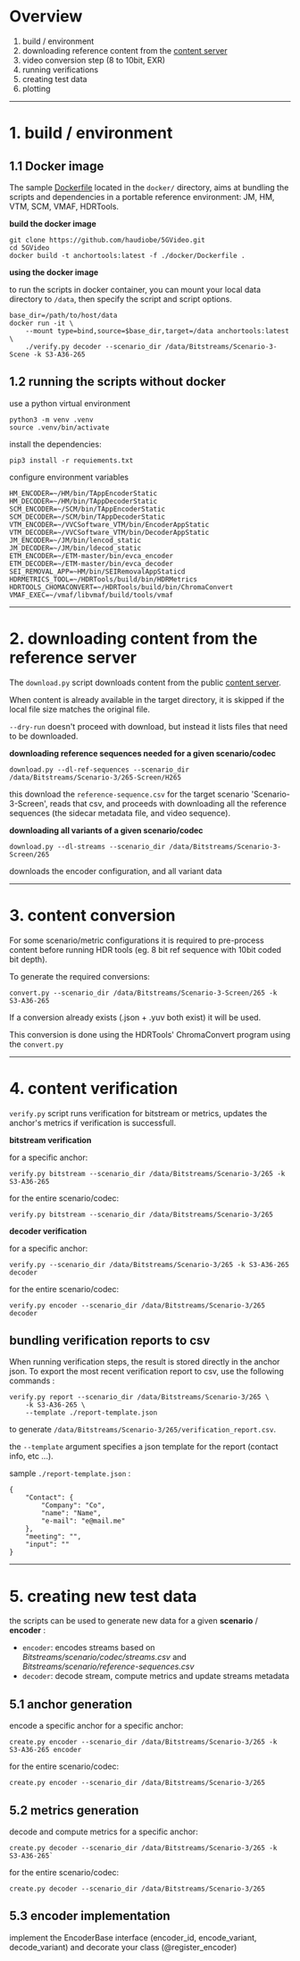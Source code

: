 
# Overview

1. build / environment
2. downloading reference content from the [content server](https://dash-large-files.akamaized.net/WAVE/3GPP/5GVideo/)
3. video conversion step (8 to 10bit, EXR)
4. running verifications
5. creating test data
6. plotting

_____

# 1. build / environment

## 1.1 Docker image

The sample [Dockerfile](https://docs.docker.com/get-docker/) located in the `docker/` directory, aims at bundling the scripts and dependencies in a portable reference environment: JM, HM, VTM, SCM, VMAF, HDRTools.

**build the docker image**

```
git clone https://github.com/haudiobe/5GVideo.git
cd 5GVideo
docker build -t anchortools:latest -f ./docker/Dockerfile .
```

**using the docker image**

to run the scripts in docker container, you can mount your local data directory to `/data`, then specify the script and script options.

```
base_dir=/path/to/host/data
docker run -it \
    --mount type=bind,source=$base_dir,target=/data anchortools:latest \
    ./verify.py decoder --scenario_dir /data/Bitstreams/Scenario-3-Scene -k S3-A36-265
```


## 1.2 running the scripts without docker

use a python virtual environment
```
python3 -m venv .venv 
source .venv/bin/activate
```

install the dependencies:
```
pip3 install -r requiements.txt
```

configure environment variables
```
HM_ENCODER=~/HM/bin/TAppEncoderStatic
HM_DECODER=~/HM/bin/TAppDecoderStatic
SCM_ENCODER=~/SCM/bin/TAppEncoderStatic
SCM_DECODER=~/SCM/bin/TAppDecoderStatic
VTM_ENCODER=~/VVCSoftware_VTM/bin/EncoderAppStatic
VTM_DECODER=~/VVCSoftware_VTM/bin/DecoderAppStatic
JM_ENCODER=~/JM/bin/lencod_static
JM_DECODER=~/JM/bin/ldecod_static
ETM_ENCODER=~/ETM-master/bin/evca_encoder
ETM_DECODER=~/ETM-master/bin/evca_decoder
SEI_REMOVAL_APP=~HM/bin/SEIRemovalAppStaticd
HDRMETRICS_TOOL=~/HDRTools/build/bin/HDRMetrics
HDRTOOLS_CHOMACONVERT=~/HDRTools/build/bin/ChromaConvert
VMAF_EXEC=~/vmaf/libvmaf/build/tools/vmaf
```

_____


# 2. downloading content from the reference server

The `download.py` script downloads content from the public [content server](https://dash-large-files.akamaized.net/WAVE/3GPP/5GVideo/).

When content is already available in the target directory, it is skipped if the local file size matches the original file.

`--dry-run` doesn't proceed with download, but instead it lists files that need to be downloaded.

**downloading reference sequences needed for a given scenario/codec**

```
download.py --dl-ref-sequences --scenario_dir /data/Bitstreams/Scenario-3/265-Screen/H265
```

this download the `reference-sequence.csv` for the target scenario 'Scenario-3-Screen',
reads that csv, and proceeds with downloading all the reference sequences (the sidecar metadata file, and video sequence).


**downloading all variants of a given scenario/codec**

```
download.py --dl-streams --scenario_dir /data/Bitstreams/Scenario-3-Screen/265
```

downloads the encoder configuration, and all variant data


_____


# 3. content conversion

For some scenario/metric configurations it is required to pre-process content before running HDR tools (eg. 8 bit ref sequence with 10bit coded bit depth).

To generate the required conversions:
```
convert.py --scenario_dir /data/Bitstreams/Scenario-3-Screen/265 -k S3-A36-265
```
If a conversion already exists (.json + .yuv both exist) it will be used.

This conversion is done using the HDRTools' ChromaConvert program using the `convert.py`

_____


# 4. content verification

`verify.py` script runs verification for bitstream or metrics, updates the anchor's metrics if verification is successfull. 

**bitstream verification**

for a specific anchor:
```
verify.py bitstream --scenario_dir /data/Bitstreams/Scenario-3/265 -k S3-A36-265
```

for the entire scenario/codec:
```
verify.py bitstream --scenario_dir /data/Bitstreams/Scenario-3/265
```

**decoder verification**

for a specific anchor:
```
verify.py --scenario_dir /data/Bitstreams/Scenario-3/265 -k S3-A36-265 decoder
```

for the entire scenario/codec:
```
verify.py encoder --scenario_dir /data/Bitstreams/Scenario-3/265 decoder
```


## bundling verification reports to csv

When running verification steps, the result is stored directly in the anchor json. To export the most recent verification report to csv, use the following commands :
```
verify.py report --scenario_dir /data/Bitstreams/Scenario-3/265 \
    -k S3-A36-265 \
    --template ./report-template.json
```
to generate `/data/Bitstreams/Scenario-3/265/verification_report.csv`.

the `--template` argument specifies a json template for the report (contact info, etc ...).

sample `./report-template.json` :
```
{
    "Contact": {
        "Company": "Co",
        "name": "Name",
        "e-mail": "e@mail.me"
    },
    "meeting": "",
    "input": ""
}
```

_____


# 5. creating new test data

the scripts can be used to generate new data for a given **scenario** / **encoder** :
- `encoder`: encodes streams based on *Bitstreams/scenario/codec/streams.csv* and *Bitstreams/scenario/reference-sequences.csv*
- `decoder`: decode stream, compute metrics and update streams metadata


## 5.1 anchor generation

encode a specific anchor for a specific anchor:
```
create.py encoder --scenario_dir /data/Bitstreams/Scenario-3/265 -k S3-A36-265 encoder
```

for the entire scenario/codec:
```
create.py encoder --scenario_dir /data/Bitstreams/Scenario-3/265
```


## 5.2 metrics generation

decode and compute metrics for a specific anchor:
```
create.py decoder --scenario_dir /data/Bitstreams/Scenario-3/265 -k S3-A36-265`
```

for the entire scenario/codec:
```
create.py decoder --scenario_dir /data/Bitstreams/Scenario-3/265
```

## 5.3 encoder implementation

implement the EncoderBase interface (encoder_id, encode_variant, decode_variant) and decorate your class (@register_encoder)
